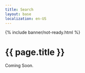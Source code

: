 ```yaml
---
title: Search
layout: base
localization: en-US
---
```


{% include banner/not-ready.html %}

# {{ page.title }}

Coming Soon.